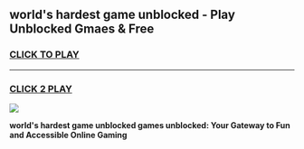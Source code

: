 
## world's hardest game unblocked - Play Unblocked Gmaes & Free
<h3>
<a href="https://premium.freeplayer.one?title=world's_hardest_game_unblocked&ref=20F">CLICK TO PLAY</a></h3>
<hr>

<h3>
<a href="https://premium.freeplayer.one?title=world's_hardest_game_unblocked&ref=20F">CLICK 2 PLAY</a>
  
</h3>

<a href="https://premium.freeplayer.one?title=world's_hardest_game_unblocked&ref=20F/"><img src="https://clearcache.store/games.png"></a>


**world's hardest game unblocked games unblocked: Your Gateway to Fun and Accessible Online Gaming**
